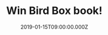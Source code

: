 ---
campaign-uuid: "c-685421d3-4574-43a1-a820-9bb980a632df"
type: "Competition"
category: "Entertainment"
date: "2019-01-15T09:00:00.000Z"
end-date: "2019-02-15T23:59:00.000Z"
disable-form: false
is_promoted: false
has_entry_page: true
title: "Win Bird Box book!"
competition-description: "<p>Following the movie success…we have managed to get our\
  \ hands on the book everybody’s talking about: Bird Box and we are giving away a\
  \ copy to one of our lucky members.</p>\n<p>A book that demands to be read in a\
  \ single sitting, and through the cracks between one's fingers… uniquely disturbing,\
  \ exceptionally compelling and beautifully written. Want it? Click below for a chance\
  \ to win!</p>\n"
hero-header: "Win Bird Box book!"
terms-confirmation: "N/A"
banner-img: "https://assets.expresslyapp.com/asset-12cde22d-df88-4c51-9467-37c1d6e52b2a.jpg"
logo-left-href: "http://club.expressly.io"
logo-left-image: "https://assets.expresslyapp.com/asset-1aa3614c-9fe9-40ad-8f59-26f955bb691f.jpg"
logo-left-title: "Expressly Club"
bg-image-hero: "https://assets.expresslyapp.com/asset-a574476f-ceca-429e-836a-edba42cb1f8b.png"
bg-image-first: "https://assets.expresslyapp.com/asset-8b54113e-2f78-478f-816e-79f448a588ca.jpg"
section1-content: "<p>Josh Malerman’s New York Times bestselling Bird Box is a terrifying\
  \ psychological thriller that will haunt you long after reading.</p>\n<p>Malorie\
  \ raises the children the only way she can: indoors, with the doors locked, the\
  \ curtains closed, and mattresses nailed over the windows. The children sleep in\
  \ the bedroom across the hall, but soon she will have to wake them and blindfold\
  \ them. Today they will risk everything. Today they will leave the house.</p>\n\
  <p>We are giving away a best seller book: Bird Box. An unsettling thriller that\
  \ earns comparisons to Hitchcock's The Birds, as well as the finer efforts of Stephen\
  \ King and cult sci-fi fantasist Jonathan Carroll. Enter the form below for a chance\
  \ to win!</p>\n"
entry-title: "Win Bird Box book!"
entry-content: "<p>Enter the draw to win Bird Box book by completing the form below\
  \ before 23:59 on 15th of February 2019.</p>\n"
has-winner: false
prize-description: "Bird Box book"
special-conditions: "Multiple entries are allowed up to one every day.\r\nThis competition\
  \ is also available on: https://aaa.nme.com/competitions/\r\nbird-box-book-giveaway"
country-restrictions:
- "GB"
---